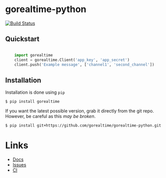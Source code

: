 # gorealtime-python

[![Build Status](https://travis-ci.org/gorealtime/gorealtime-python.svg)](https://travis-ci.org/gorealtime/gorealtime-python)


## Quickstart

```python

    import gorealtime
    client = gorealtime.Client('app_key', 'app_secret')
    client.push('Example message', ['channel1', 'second_channel'])
```

## Installation

Installation is done using `pip`

`$ pip install gorealtime`

If you want the latest possible version, grab it directly from the git repo.
However, be careful as this *may be broken*.

`$ pip install git+https://github.com/gorealtime/gorealtime-python.git`

# Links
- [Docs](http://gorealtime-python.readthedocs.org/en/latest/)
- [Issues](https://github.com/gorealtime/gorealtime-python/issues)
- [CI](https://travis-ci.org/gorealtime/gorealtime-python)
